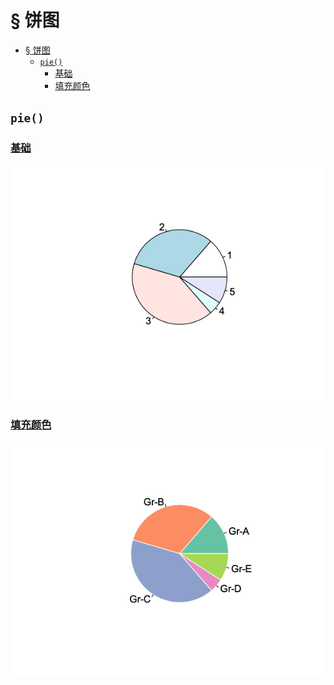 #  § 饼图

<!-- TOC -->
* [§ 饼图](#-饼图)
  * [`pie()`](#pie)
    * [基础](#基础)
    * [填充颜色](#填充颜色)
<!-- TOC -->

## `pie()`

### [基础](pie_1.R)

![](photo/pie_1.png)

### [填充颜色](pie_2.R)

![](photo/pie_2.png)